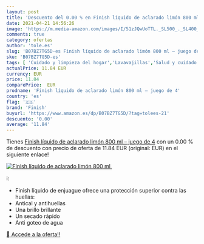 ```yaml
---
layout: post
title: 'Descuento del 0.00 % en Finish líquido de aclarado limón 800 ml '
date: 2021-04-21 14:56:26
image: 'https://m.media-amazon.com/images/I/51zJQwUoTTL._SL500_._SL400_.jpg'
comments: true
category: ofertas
author: 'tole.es'
slug: 'B07BZ7TG5D-es Finish líquido de aclarado limón 800 ml – juego de 4'
sku: 'B07BZ7TG5D-es'
tags: [ 'Cuidado y limpieza del hogar','Lavavajillas','Salud y cuidado personal','finish', ]
actualPrice: 11.84 EUR
currency: EUR
price: 11.84
comparePrice:  EUR
prodname: 'Finish líquido de aclarado limón 800 ml – juego de 4'
country: 'es'
flag: '🇪🇸'
brand: 'Finish'
buyurl: 'https://www.amazon.es/dp/B07BZ7TG5D/?tag=tolees-21'
descuento: '0.00'
average: '11.84'
---
```


Tienes [Finish líquido de aclarado limón 800 ml – juego de 4](https://www.amazon.es/dp/B07BZ7TG5D/?tag=tolees-21) con un 0.00 % de descuento con precio de oferta de 11.84 EUR (original:  EUR) en el siguiente enlace!

[![Finish líquido de aclarado limón 800 ml ](https://m.media-amazon.com/images/I/51zJQwUoTTL._SL500_._SL400_.jpg)](https://www.amazon.es/dp/B07BZ7TG5D/?tag=tolees-21)

ℹ️:

- Finish líquido de enjuague ofrece una protección superior contra las huellas:
- Antical y antihuellas
- Una brillo brillante
- Un secado rápido
- Anti goteo de agua

[🛒 Accede a la oferta!!](https://www.amazon.es/dp/B07BZ7TG5D/?tag=tolees-21)
